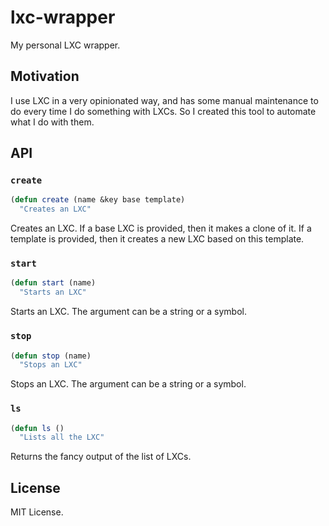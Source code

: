 # lxc-wrapper

My personal LXC wrapper.

## Motivation

I use LXC in a very opinionated way, and has some manual maintenance
to do every time I do something with LXCs. So I created this tool to
automate what I do with them.

## API

### `create`

```lisp
(defun create (name &key base template)
  "Creates an LXC"
```

Creates an LXC. If a base LXC is provided, then it makes a clone of
it. If a template is provided, then it creates a new LXC based on this
template.

### `start`

```lisp
(defun start (name)
  "Starts an LXC"
```

Starts an LXC. The argument can be a string or a symbol.

### `stop`

```lisp
(defun stop (name)
  "Stops an LXC"
```

Stops an LXC. The argument can be a string or a symbol.

### `ls`

```lisp
(defun ls ()
  "Lists all the LXC"
```

Returns the fancy output of the list of LXCs.

## License

MIT License.
